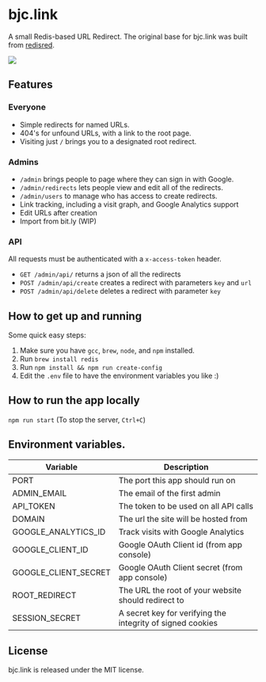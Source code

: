 # bjc.link

A small Redis-based URL Redirect. The original base for bjc.link was built from [redisred][redisred].

[redisred]: https://github.com/Detry322/redisred

[<img src="https://www.herokucdn.com/deploy/button.png">](https://www.heroku.com/deploy/?template=https://github.com/cycomachead/bjc.link)

## Features

### Everyone

* Simple redirects for named URLs.
* 404's for unfound URLs, with a link to the root page.
* Visiting just `/` brings you to a designated root redirect.

### Admins

* `/admin` brings people to page where they can sign in with Google.
* `/admin/redirects` lets people view and edit all of the redirects.
* `/admin/users` to manage who has access to create redirects.
* Link tracking, including a visit graph, and Google Analytics support
* Edit URLs after creation
* Import from bit.ly (WIP)

### API

All requests must be authenticated with a `x-access-token` header.

* `GET /admin/api/` returns a json of all the redirects
* `POST /admin/api/create` creates a redirect with parameters `key` and `url`
* `POST /admin/api/delete` deletes a redirect with parameter `key`

## How to get up and running

Some quick easy steps:

1. Make sure you have `gcc`, `brew`, `node`, and `npm` installed.
2. Run `brew install redis`
3. Run `npm install && npm run create-config`
4. Edit the `.env` file to have the environment variables you like :)

## How to run the app locally

`npm run start` (To stop the server, `Ctrl+C`)

## Environment variables.

| Variable | Description |
| -------- | ----------- |
| PORT | The port this app should run on |
| ADMIN_EMAIL | The email of the first admin |
| API_TOKEN | The token to be used on all API calls |
| DOMAIN | The url the site will be hosted from |
| GOOGLE_ANALYTICS_ID | Track visits with Google Analytics |
| GOOGLE_CLIENT_ID | Google OAuth Client id (from app console) |
| GOOGLE_CLIENT_SECRET | Google OAuth Client secret (from app console) |
| ROOT_REDIRECT | The URL the root of your website should redirect to |
| SESSION_SECRET | A secret key for verifying the integrity of signed cookies |


## License

bjc.link is released under the MIT license.
